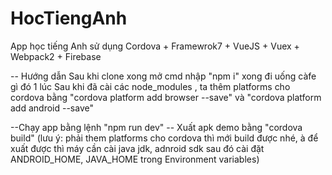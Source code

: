 # HocTiengAnh
App học tiếng Anh sử dụng Cordova + Framewrok7 + VueJS + Vuex + Webpack2 + Firebase 


-- Hướng dẫn 
Sau khi clone xong mở cmd nhập "npm i" xong đi uống càfe gì đó 1 lúc 
Sau khi đã cài các node_modules , ta thêm platforms cho cordova bằng "cordova platform add browser --save" và "cordova platform add android --save" 

--Chạy app bằng lệnh "npm run dev" 
-- Xuất apk demo bằng "cordova build" (lưu ý: phải them platforms cho cordova thì mới build được nhé, à để xuất được thì máy cần cài java jdk, adnroid sdk sau đó cài đặt ANDROID_HOME, JAVA_HOME trong Environment variables)

